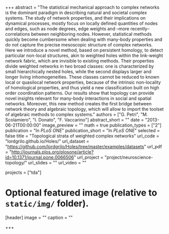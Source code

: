 
+++
abstract = "The statistical mechanical approach to complex networks is the dominant paradigm in describing natural and societal complex systems. The study of network properties, and their implications on dynamical processes, mostly focus on locally defined quantities of nodes and edges, such as node degrees, edge weights and –more recently– correlations between neighboring nodes. However, statistical methods quickly become cumbersome when dealing with many-body properties and do not capture the precise mesoscopic structure of complex networks. Here we introduce a novel method, based on persistent homology, to detect particular non-local structures, akin to weighted holes within the link-weight network fabric, which are invisible to existing methods. Their properties divide weighted networks in two broad classes: one is characterized by small hierarchically nested holes, while the second displays larger and longer living inhomogeneities. These classes cannot be reduced to known local or quasilocal network properties, because of the intrinsic non-locality of homological properties, and thus yield a new classification built on high order coordination patterns. Our results show that topology can provide novel insights relevant for many-body interactions in social and spatial networks. Moreover, this new method creates the first bridge between network theory and algebraic topology, which will allow to import the toolset of algebraic methods to complex systems."
authors = ["G. Petri", "M. Scolamiero", "I. Donato", "F. Vaccarino"]
abstract_short = ""
date = "2013-06-21T00:00:00"
image_preview = ""
math = true
publication_types = ["2"]
publication = "In *PLoS ONE*"
publication_short = "In *PLoS ONE*"
selected = false
title = "Topological strata of weighted complex networks"
url_code = "lordgrilo.github.io/Holes/"
url_dataset = "https://github.com/lordgrilo/Holes/tree/master/examples/datasets"
url_pdf = "http://journals.plos.org/plosone/article?id=10.1371/journal.pone.0066506"
url_project = "project/neuroscience-topology/"
url_slides = ""
url_video = ""

projects = ["tda"]

# Optional featured image (relative to `static/img/` folder).
[header]
image = ""
caption = ""

+++
